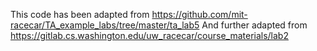 This code has been adapted from https://github.com/mit-racecar/TA_example_labs/tree/master/ta_lab5
And further adapted from https://gitlab.cs.washington.edu/uw_racecar/course_materials/lab2
